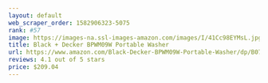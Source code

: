 ```yaml
---
layout: default 
﻿web_scraper_order: 1582906323-5075
rank: #57
image: https://images-na.ssl-images-amazon.com/images/I/41Cc98EYMsL.jpg
title: Black + Decker BPWM09W Portable Washer
url: https://www.amazon.com/Black-Decker-BPWM09W-Portable-Washer/dp/B0799Q45TT/ref=zg_mw_appliances_57?_encoding=UTF8&psc=1&refRID=S62GX33RNB85DCMRPD2E
reviews: 4.1 out of 5 stars
price: $209.04 
---
```

